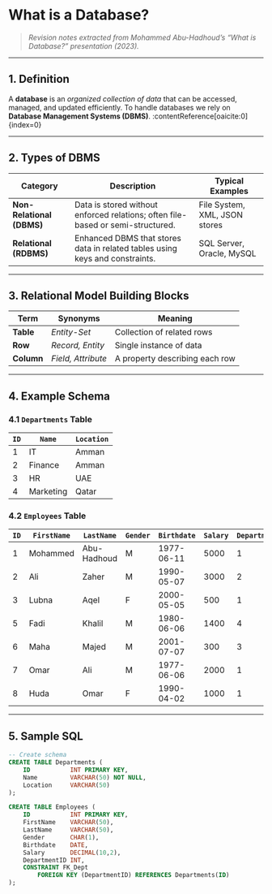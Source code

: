 # What is a Database?  
> _Revision notes extracted from Mohammed Abu-Hadhoud’s “What is Database?” presentation (2023)._   

---

## 1. Definition

A **database** is an *organized collection of data* that can be accessed, managed, and updated efficiently. To handle databases we rely on **Database Management Systems (DBMS)**. :contentReference[oaicite:0]{index=0}

---

## 2. Types of DBMS

| Category | Description | Typical Examples |
|----------|-------------|------------------|
| **Non-Relational (DBMS)** | Data is stored without enforced relations; often file-based or semi-structured. | File System, XML, JSON stores |
| **Relational (RDBMS)** | Enhanced DBMS that stores data in related tables using keys and constraints. | SQL Server, Oracle, MySQL | :contentReference[oaicite:1]{index=1} |

---

## 3. Relational Model Building Blocks

| Term            | Synonyms              | Meaning                                   |
|-----------------|-----------------------|-------------------------------------------|
| **Table**       | *Entity-Set*          | Collection of related rows                |
| **Row**         | *Record, Entity*      | Single instance of data                   |
| **Column**      | *Field, Attribute*    | A property describing each row            | :contentReference[oaicite:2]{index=2} |

---

## 4. Example Schema

### 4.1 `Departments` Table

| `ID` | `Name`     | `Location` |
|------|------------|-----------|
| 1    | IT         | Amman     |
| 2    | Finance    | Amman     |
| 3    | HR         | UAE       |
| 4    | Marketing  | Qatar     | :contentReference[oaicite:3]{index=3} |

### 4.2 `Employees` Table

| `ID` | `FirstName` | `LastName`  | `Gender` | `Birthdate` | `Salary` | `DepartmentID` |
|------|-------------|-------------|----------|-------------|----------|----------------|
| 1    | Mohammed    | Abu-Hadhoud | M        | 1977-06-11  | 5000     | 1 |
| 2    | Ali         | Zaher       | M        | 1990-05-07  | 3000     | 2 |
| 3    | Lubna       | Aqel        | F        | 2000-05-05  |  500     | 1 |
| 5    | Fadi        | Khalil      | M        | 1980-06-06  | 1400     | 4 |
| 6    | Maha        | Majed       | M        | 2001-07-07  |  300     | 3 |
| 7    | Omar        | Ali         | M        | 1977-06-06  | 2000     | 1 |
| 8    | Huda        | Omar        | F        | 1990-04-02  | 1000     | 1 | :contentReference[oaicite:4]{index=4} |

---

## 5. Sample SQL

```sql
-- Create schema
CREATE TABLE Departments (
    ID           INT PRIMARY KEY,
    Name         VARCHAR(50) NOT NULL,
    Location     VARCHAR(50)
);

CREATE TABLE Employees (
    ID           INT PRIMARY KEY,
    FirstName    VARCHAR(50),
    LastName     VARCHAR(50),
    Gender       CHAR(1),
    Birthdate    DATE,
    Salary       DECIMAL(10,2),
    DepartmentID INT,
    CONSTRAINT FK_Dept
        FOREIGN KEY (DepartmentID) REFERENCES Departments(ID)
);
